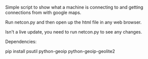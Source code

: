 Simple script to show what a machine is connecting to and getting connections from with google 
maps.

Run netcon.py and then open up the html file in any web browser.

Isn't a live update, you need to run netcon.py to see any changes.

Dependencies:

pip install psutil python-geoip python-geoip-geolite2
